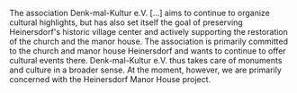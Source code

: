 The association Denk-mal-Kultur e.V. [...] aims to continue to organize cultural highlights, but has also set itself the goal of preserving Heinersdorf's historic village center and actively supporting the restoration of the church and the manor house. The association is primarily committed to the church and manor house Heinersdorf and wants to continue to offer cultural events there. Denk-mal-Kultur e.V. thus takes care of monuments and culture in a broader sense. At the moment, however, we are primarily concerned with the Heinersdorf Manor House project.